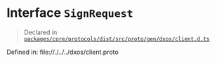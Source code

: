 # Interface `SignRequest`
> Declared in [`packages/core/protocols/dist/src/proto/gen/dxos/client.d.ts`](.)

Defined in:
file://./../../dxos/client.proto
